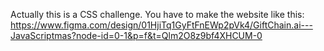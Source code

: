 Actually this is a CSS challenge. You have to make the website like this: https://www.figma.com/design/01HjiTq1GyFtFnEWp2pVk4/GiftChain.ai---JavaScriptmas?node-id=0-1&p=f&t=Qlm2O8z9bf4XHCUM-0